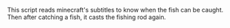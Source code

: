 This script reads minecraft's subtitles to know when the fish can be caught. Then after catching a fish, it casts the fishing rod again.

